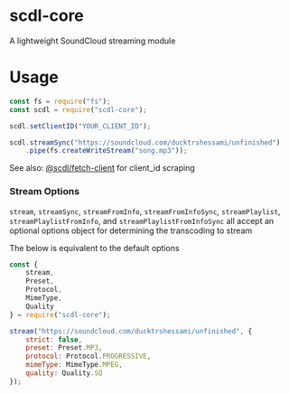 # scdl-core

A lightweight SoundCloud streaming module

# Usage

```js
const fs = require("fs");
const scdl = require("scdl-core");

scdl.setClientID("YOUR_CLIENT_ID");

scdl.streamSync("https://soundcloud.com/ducktrshessami/unfinished")
    .pipe(fs.createWriteStream("song.mp3"));
```

See also: [@scdl/fetch-client](https://github.com/ducktrshessami/scdl-fetch-client) for client_id scraping

### Stream Options
`stream`, `streamSync`, `streamFromInfo`, `streamFromInfoSync`, `streamPlaylist`, `streamPlaylistFromInfo`, and `streamPlaylistFromInfoSync` all accept an optional options object for determining the transcoding to stream

The below is equivalent to the default options

```js
const {
    stream,
    Preset,
    Protocol,
    MimeType,
    Quality
} = require("scdl-core");

stream("https://soundcloud.com/ducktrshessami/unfinished", {
    strict: false,
    preset: Preset.MP3,
    protocol: Protocol.PROGRESSIVE,
    mimeType: MimeType.MPEG,
    quality: Quality.SQ
});
```
